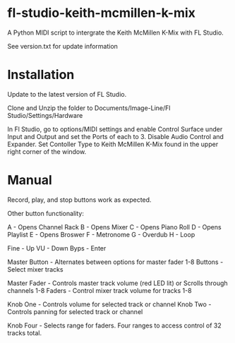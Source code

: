 # fl-studio-keith-mcmillen-k-mix
 A Python MIDI script to intergrate the Keith McMillen K-Mix with FL Studio.

 See version.txt for update information

# Installation 

Update to the latest version of FL Studio.

Clone and Unzip the folder to Documents/Image-Line/Fl Studio/Settings/Hardware

 In Fl Studio, go to options/MIDI settings and enable Control Surface under Input and Output and set the Ports of each to 3. Disable Audio Control and Expander. Set Contoller Type to Keith McMillen K-Mix found in the upper right corner of the window. 

# Manual

Record, play, and stop buttons work as expected.

Other button functionality:

A - Opens Channel Rack
B - Opens Mixer
C - Opens Piano Roll
D - Opens Playlist
E - Opens Broswer
F - Metronome
G - Overdub
H - Loop

Fine - Up
VU - Down
Byps - Enter

Master Button - Alternates between options for master fader
1-8 Buttons - Select mixer tracks

Master Fader - Controls master track volume (red LED lit) or 
               Scrolls through channels
1-8 Faders - Control mixer track volume for tracks 1-8

Knob One - Controls volume for selected track or channel
Knob Two - Controls panning for selected track or channel

Knob Four - Selects range for faders. Four ranges to access
            control of 32 tracks total.



